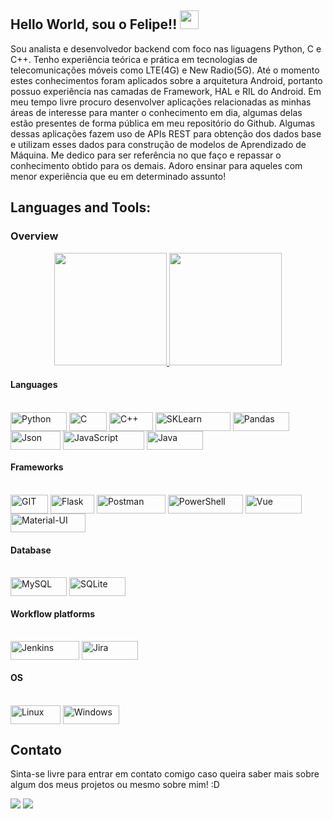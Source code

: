 ## Hello World, sou o Felipe!! <img src=https://github.com/TheDudeThatCode/TheDudeThatCode/blob/master/Assets/Earth.gif width="30">
 
 
Sou analista e desenvolvedor backend com foco nas liguagens Python, C e C++. Tenho experiência teórica e prática em tecnologias de telecomunicações móveis como LTE(4G) e New Radio(5G). Até o momento estes conhecimentos foram aplicados sobre a arquitetura Android, portanto possuo experiência nas camadas de Framework, HAL e RIL do Android.
Em meu tempo livre procuro desenvolver aplicações relacionadas as minhas áreas de interesse para manter o conhecimento em dia, algumas delas estão presentes de forma pública em meu repositório do Github. Algumas dessas aplicações fazem uso de APIs REST para obtenção dos dados base e utilizam esses dados para construção de modelos de Aprendizado de Máquina.
Me dedico para ser referência no que faço e repassar o conhecimento obtido para os demais. Adoro ensinar para aqueles com menor experiência que eu em determinado assunto!

## Languages and Tools:

### Overview

<div align="center">
  <a href="https://github.com/felipeAC98">
  <img height="180em" src="https://github-readme-stats.vercel.app/api?username=felipeAC98&show_icons=true&include_all_commits=true&count_private=true"/>
  <img height="180em" src="https://github-readme-stats.vercel.app/api/top-langs/?username=felipeAC98&layout=compact&langs_count=7"/>
  </a>
</div>

#### Languages

 <div style="display: inline_block"><br>
  <img align="center" alt="Python" height="30" width="90" src="https://img.shields.io/badge/Python-3776AB?style=for-the-badge&logo=python&logoColor=white">
  <img align="center" alt="C" height="30" width="60" src="https://img.shields.io/badge/C-00599C?style=for-the-badge&logo=c&logoColor=white">
  <img align="center" alt="C++" height="30" width="70" src="https://img.shields.io/badge/C%2B%2B-00599C?style=for-the-badge&logo=c%2B%2B&logoColor=white">
  <img align="center" alt="SKLearn" height="30" width="120" src="https://img.shields.io/badge/scikit_learn-F7931E?style=for-the-badge&logo=scikit-learn&logoColor=white">
   <img align="center" alt="Pandas" height="30" width="90" src="https://img.shields.io/badge/Pandas-2C2D72?style=for-the-badge&logo=pandas&logoColor=white">
   <img align="center" alt="Json" height="30" width="80" src="https://img.shields.io/badge/json-5E5C5C?style=for-the-badge&logo=json&logoColor=white">
   <img align="center" alt="JavaScript" height="30" width="130" src="https://img.shields.io/badge/JavaScript-323330?style=for-the-badge&logo=javascript&logoColor=F7DF1E">
    <img align="center" alt="Java" height="30" width="90" src="https://img.shields.io/badge/Java-ED8B00?style=for-the-badge&logo=java&logoColor=white">
  </div>
  
#### Frameworks
 <div style="display: inline_block"><br>
   <img align="center" alt="GIT" height="30" width="60" src="https://img.shields.io/badge/Git-F05032?style=for-the-badge&logo=git&logoColor=white">
  <img align="center" alt="Flask" height="30" width="70" src="https://img.shields.io/badge/Flask-000000?style=for-the-badge&logo=flask&logoColor=white">
  <img align="center" alt="Postman" height="30" width="110" src="https://img.shields.io/badge/Postman-FF6C37?style=for-the-badge&logo=Postman&logoColor=white">
   <img align="center" alt="PowerShell" height="30" width="120" src="https://img.shields.io/badge/PowerShell-5391FE?style=for-the-badge&logo=PowerShell&logoColor=white">
   <img align="center" alt="Vue" height="30" width="90" src="https://img.shields.io/badge/Vue.js-35495E?style=for-the-badge&logo=vuedotjs&logoColor=4FC08D">
  <img align="center" alt="Material-UI" height="30" width="120" src="https://img.shields.io/badge/Material--UI-0081CB?style=for-the-badge&logo=material-ui&logoColor=white">
  </div>
  
#### Database

 <div style="display: inline_block"><br>
  <img align="center" alt="MySQL" height="30" width="90" src="https://img.shields.io/badge/MySQL-005C84?style=for-the-badge&logo=mysql&logoColor=white">
  <img align="center" alt="SQLite" height="30" width="90" src="https://img.shields.io/badge/SQLite-07405E?style=for-the-badge&logo=sqlite&logoColor=white">
 
  </div>
  
#### Workflow platforms

 <div style="display: inline_block"><br>
  <img align="center" alt="Jenkins" height="30" width="110" src="https://img.shields.io/badge/Jenkins-D24939?style=for-the-badge&logo=Jenkins&logoColor=white">
  <img align="center" alt="Jira" height="30" width="90" src="https://img.shields.io/badge/Jira-0052CC?style=for-the-badge&logo=Jira&logoColor=white">

  </div>
  
#### OS

 <div style="display: inline_block"><br>
  <img align="center" alt="Linux" height="30" width="80" src="https://img.shields.io/badge/Linux-FCC624?style=for-the-badge&logo=linux&logoColor=black">
  <img align="center" alt="Windows" height="30" width="90" src="https://img.shields.io/badge/Windows-0078D6?style=for-the-badge&logo=windows&logoColor=white">

  </div>
  
## Contato

Sinta-se livre para entrar em contato comigo caso queira saber mais sobre algum dos meus projetos ou mesmo sobre mim! :D

 <div> 
  <a href = "mailto:felipe.alvcor@gmail.com"><img src="https://img.shields.io/badge/-Gmail-%23333?style=for-the-badge&logo=gmail&logoColor=white" target="_blank"></a>
  <a href="https://www.linkedin.com/in/felipe-alves-cordeiro/" target="_blank"><img src="https://img.shields.io/badge/-LinkedIn-%230077B5?style=for-the-badge&logo=linkedin&logoColor=white" target="_blank"></a> 

</div>
